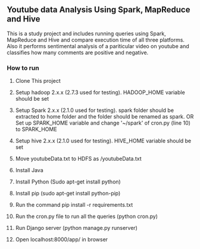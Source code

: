 ## Youtube data Analysis Using Spark, MapReduce and Hive

This is a study project and includes running queries using Spark, MapReduce and Hive and compare execution time of all three platforms. Also it performs sentimental analysis of a pariticular video on youtube and classifies how many comments are positive and negative.


### How to run
1. Clone This project

2. Setup hadoop 2.x.x (2.7.3 used for testing). HADOOP_HOME variable should be set

3. Setup Spark 2.x.x (2.1.0 used for testing). spark folder should be extracted to home folder and the folder should be renamed as spark. OR Set up SPARK_HOME variable and change '~/spark' of cron.py (line 10) to SPARK_HOME

4. Setup hive 2.x.x (2.1.0 used for testing). HIVE_HOME variable should be set

5. Move youtubeData.txt to HDFS as /youtubeData.txt

6. Install Java

7. Install Python (Sudo apt-get install python)

8. Install pip (sudo apt-get install python-pip)

9. Run the command pip install -r requirements.txt

10. Run the cron.py file to run all the queries (python cron.py)

11. Run Django server (python manage.py runserver)

12. Open localhost:8000/app/ in browser